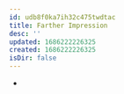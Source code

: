 ```yaml
---
id: udb8f0ka7ih32c475twdtac
title: Farther Impression
desc: ''
updated: 1686222226325
created: 1686222226325
isDir: false
---
```

-